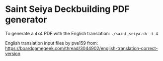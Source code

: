 Saint Seiya Deckbuilding PDF generator
======================================

To generate a 4x4 PDF with the English translation:
`./saint_seiya.sh -t 4`

English translation input files by pve159 from:
https://boardgamegeek.com/thread/3044902/english-translation-correct-version